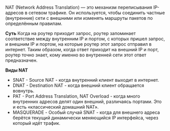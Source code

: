 NAT (Network Address Translation) — это механизм переписывания IP-адресов в сетевом трафике. Он используется, чтобы соединить частные (внутренние) сети с внешними или изменять маршруты пакетов по определённым правилам.

**Суть**
Когда на роутер приходит запрос, роутер запоминает соответствие между внутренним IP и портом, с которых пришел запрос, и внешним IP и портом, на которые роутер этот запрос отправил в интернет. Таким образом, когда ответ приходит на внешний IP и порт, роутер точно знает, кому именно во внутренней сети этот ответ предназначен.

**Виды NAT**
- SNAT - Source NAT - когда внутренний клиент выходит в интернет.
- DNAT - Destination NAT - когда внешний клиент обращается вовнутрь.
- PAT - Port Address Translation, NAT Overload - когда много внутренних адресов делят один внешний, различаясь портами. Это и есть «классический домашний NAT».
- MASQUERADE - Особый случай SNAT - когда для внешнего адреса берётся текущий динамически меняющийся IP интерфейса, через который идёт трафик.
